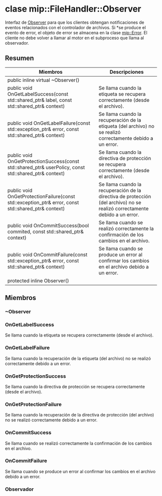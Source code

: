# <a name="class-mipfilehandlerobserver"></a>clase mip::FileHandler::Observer 
Interfaz de [Observer](#classmip_1_1_file_handler_1_1_observer) para que los clientes obtengan notificaciones de eventos relacionados con el controlador de archivos.
Si *se produce el evento de error, el objeto de error se almacena en la clase [mip::Error](#classmip_1_1_error). El cliente no debe volver a llamar al motor en el subproceso que llama al observador.
  
## <a name="summary"></a>Resumen
 Miembros                        | Descripciones                                
--------------------------------|---------------------------------------------
public inline virtual ~Observer()  |  
public void OnGetLabelSuccess(const std::shared_ptr<ContentLabel>& label, const std::shared_ptr<void>& context)  |  Se llama cuando la etiqueta se recupera correctamente (desde el archivo).
public void OnGetLabelFailure(const std::exception_ptr& error, const std::shared_ptr<void>& context)  |  Se llama cuando la recuperación de la etiqueta (del archivo) no se realizó correctamente debido a un error.
public void OnGetProtectionSuccess(const std::shared_ptr<UserPolicy>& userPolicy, const std::shared_ptr<void>& context)  |  Se llama cuando la directiva de protección se recupera correctamente (desde el archivo).
public void OnGetProtectionFailure(const std::exception_ptr& error, const std::shared_ptr<void>& context)  |  Se llama cuando la recuperación de la directiva de protección (del archivo) no se realizó correctamente debido a un error.
public void OnCommitSuccess(bool commited, const std::shared_ptr<void>& context)  |  Se llama cuando se realizó correctamente la confirmación de los cambios en el archivo.
public void OnCommitFailure(const std::exception_ptr& error, const std::shared_ptr<void>& context)  |  Se llama cuando se produce un error al confirmar los cambios en el archivo debido a un error.
protected inline Observer()  |  
  
## <a name="members"></a>Miembros
  
### <a name="observer"></a>~Observer
  
### <a name="ongetlabelsuccess"></a>OnGetLabelSuccess
Se llama cuando la etiqueta se recupera correctamente (desde el archivo).
  
### <a name="ongetlabelfailure"></a>OnGetLabelFailure
Se llama cuando la recuperación de la etiqueta (del archivo) no se realizó correctamente debido a un error.
  
### <a name="ongetprotectionsuccess"></a>OnGetProtectionSuccess
Se llama cuando la directiva de protección se recupera correctamente (desde el archivo).
  
### <a name="ongetprotectionfailure"></a>OnGetProtectionFailure
Se llama cuando la recuperación de la directiva de protección (del archivo) no se realizó correctamente debido a un error.
  
### <a name="oncommitsuccess"></a>OnCommitSuccess
Se llama cuando se realizó correctamente la confirmación de los cambios en el archivo.
  
### <a name="oncommitfailure"></a>OnCommitFailure
Se llama cuando se produce un error al confirmar los cambios en el archivo debido a un error.
  
### <a name="observer"></a>Observador